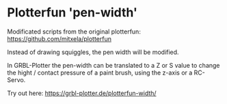 # Plotterfun 'pen-width'

Modificated scripts from the original plotterfun: https://github.com/mitxela/plotterfun

Instead of drawing squiggles, the pen width will be modified. 

In GRBL-Plotter the pen-width can be translated to a Z or S value to change the hight / contact pressure of a paint brush, using the z-axis or a RC-Servo.

Try out here: https://grbl-plotter.de/plotterfun-width/
